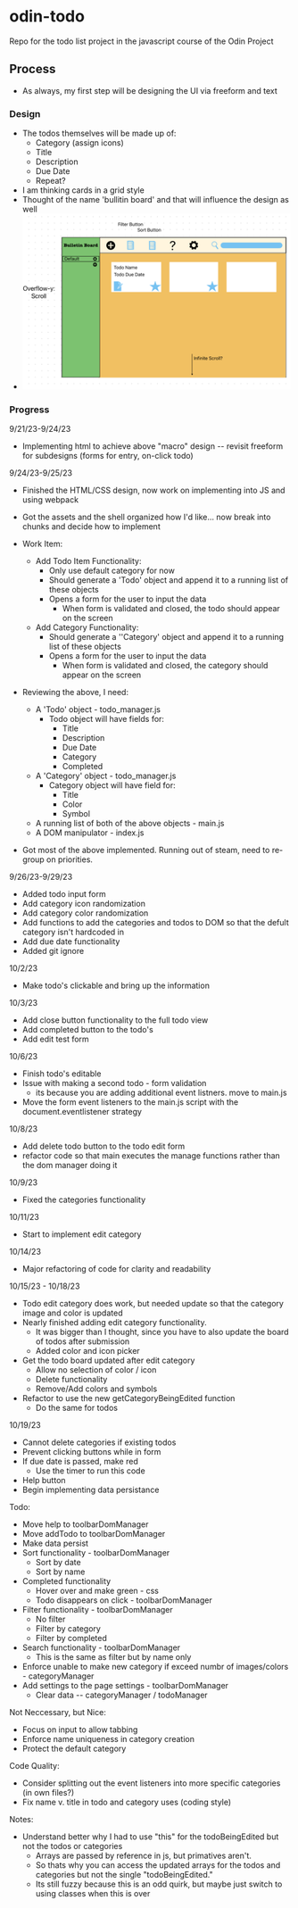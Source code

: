 # odin-todo
Repo for the todo list project in the javascript course of the Odin Project

## Process  

- As always, my first step will be designing the UI via freeform and text  

### Design 

- The todos themselves will be made up of:
    - Category (assign icons)
    - Title
    - Description
    - Due Date
    - Repeat?
- I am thinking cards in a grid style
- Thought of the name 'bullitin board' and that will influence the design as well
- <img src="design/Screenshot 2023-09-21 at 8.36.29 PM.png">

### Progress

9/21/23-9/24/23
- Implementing html to achieve above "macro" design -- revisit freeform for subdesigns (forms for entry, on-click todo)

9/24/23-9/25/23
- Finished the HTML/CSS design, now work on implementing into JS and using webpack
- Got the assets and the shell organized how I'd like... now break into chunks and decide how to implement 

- Work Item:
    - Add Todo Item Functionality:
        - Only use default category for now
        - Should generate a 'Todo' object and append it to a running list of these objects
        - Opens a form for the user to input the data 
            - When form is validated and closed, the todo should appear on the screen 
    - Add Category Functionality:
        - Should generate a ''Category' object and append it to a running list of these objects
        - Opens a form for the user to input the data 
            - When form is validated and closed, the category should appear on the screen

- Reviewing the above, I need:
    - A 'Todo' object - todo_manager.js
        - Todo object will have fields for:
            - Title
            - Description
            - Due Date
            - Category
            - Completed
    - A 'Category' object - todo_manager.js
        - Category object will have field for:
            - Title
            - Color
            - Symbol
    - A running list of both of the above objects - main.js
    - A DOM manipulator - index.js

- Got most of the above implemented. Running out of steam, need to re-group on priorities.

9/26/23-9/29/23
- Added todo input form  
- Add category icon randomization 
- Add category color randomization
- Add functions to add the categories and todos to DOM so that the defult category isn't hardcoded in
- Add due date functionality 
- Added git ignore 

10/2/23
- Make todo's clickable and bring up the information

10/3/23
- Add close button functionality to the full todo view
- Add completed button to the todo's
- Add edit test form

10/6/23
- Finish todo's editable 
- Issue with making a second todo - form validation
    - its because you are adding additional event listners. move to main.js
- Move the form event listeners to the main.js script with the document.eventlistener strategy

10/8/23
- Add delete todo button to the todo edit form
- refactor code so that main executes the manage functions rather than the dom manager doing it

10/9/23
- Fixed the categories functionality

10/11/23
- Start to implement edit category

10/14/23
- Major refactoring of code for clarity and readability

10/15/23 - 10/18/23
- Todo edit category does work, but needed update so that the category image and color is updated
- Nearly finished adding edit category functionality. 
    - It was bigger than I thought, since you have to also update the board of todos after submission
    - Added color and icon picker
- Get the todo board updated after edit category
    - Allow no selection of color / icon 
    - Delete functionality
    - Remove/Add colors and symbols
- Refactor to use the new getCategoryBeingEdited function
    - Do the same for todos

10/19/23
- Cannot delete categories if existing todos
- Prevent clicking buttons while in form
- If due date is passed, make red 
    - Use the timer to run this code
- Help button
- Begin implementing data persistance 

Todo:
- Move help to toolbarDomManager
- Move addTodo to toolbarDomManager
- Make data persist
- Sort functionality - toolbarDomManager
    - Sort by date 
    - Sort by name 
- Completed functionality
    - Hover over and make green - css
    - Todo disappears on click - toolbarDomManager
- Filter functionality - toolbarDomManager
    - No filter
    - Filter by category
    - Filter by completed
- Search functionality - toolbarDomManager
    - This is the same as filter but by name only 
- Enforce unable to make new category if exceed numbr of images/colors - categoryManager
- Add settings to the page settings - toolbarDomManager
    - Clear data -- categoryManager / todoManager

Not Neccessary, but Nice:
- Focus on input to allow tabbing
- Enforce name uniqueness in category creation
- Protect the default category

Code Quality:
- Consider splitting out the event listeners into more specific categories (in own files?)
- Fix name v. title in todo and category uses (coding style)

Notes:
- Understand better why I had to use "this" for the todoBeingEdited but not the todos or categories 
    - Arrays are passed by reference in js, but primatives aren't. 
    - So thats why you can access the updated arrays for the todos and categories but not the single "todoBeingEdited." 
    - Its still fuzzy because this is an odd quirk, but maybe just switch to using classes when this is over
    